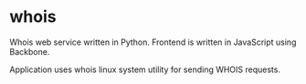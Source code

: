 # whois

Whois web service written in Python. Frontend is written in JavaScript using Backbone.

Application uses whois linux system utility for sending WHOIS requests.
